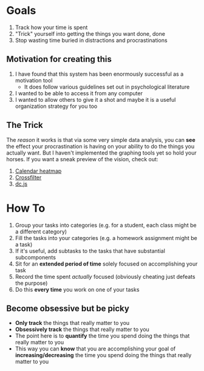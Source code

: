 # Goals

1.  Track how your time is spent
2.  "Trick" yourself into getting the things you want done, done
3.  Stop wasting time buried in distractions and procrastinations

## Motivation for creating this

1.  I have found that this system has been enormously successful as a motivation tool
    *   It does follow various guidelines set out in psychological literature
2.  I wanted to be able to access it from any computer
3.  I wanted to allow others to give it a shot and maybe it is a useful organization strategy for you too

## The Trick

The _reason_ it works is that via some very simple data analysis,
you can **see** the effect your procrastination is having on your
ability to do the things you actually want. But I haven't implemented
the graphing tools yet so hold your horses. If you want a sneak preview
of the vision, check out:

1.  [Calendar heatmap](http://bl.ocks.org/tjdecke/5558084)
2.  [Crossfilter](http://square.github.io/crossfilter/)
3.  [dc.js](http://dc-js.github.io/dc.js/)

# How To

1.  Group your tasks into categories (e.g. for a student, each class might be a different category)
2.  Fill the tasks into your categories (e.g. a homework assignment might be a task)
3.  If it's useful, add subtasks to the tasks that have substantial subcomponents
4.  Sit for an **extended period of time** solely focused on accomplishing your task
5.  Record the time spent _actually_ focused (obviously cheating just defeats the purpose)
6.  Do this **every time** you work on one of your tasks

## Become obsessive but be picky

*   **Only track** the things that really matter to you
*   **Obsessively track** the things that really matter to you
*   The point here is to **quantify** the time you spend doing the things that really matter to you
*   This way you can **know** that you are accomplishing your goal of **increasing/decreasing**
        the time you spend doing the things that really matter to you
